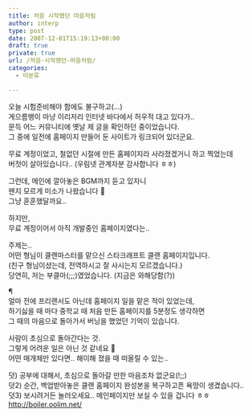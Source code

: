 ```yaml
---
title: 처음 시작했던 마음처럼
author: interp
type: post
date: 2007-12-01T15:19:13+00:00
draft: true
private: true
url: /처음-시작했던-마음처럼/
categories:
  - 미분류

---
```

오늘 시험준비해야 함에도 불구하고(&#8230;)  
게으름뱅이 마냥 이리저리 인터넷 바다에서 허우적 대고 있다가..  
문득 어느 커뮤니티에 옛날 제 글을 확인하던 중이었습니다.  
그 중에 일전에 홈페이지 만들어 둔 사이트가 링크되어 있더군요.

무료 계정이었고, 철없던 시절에 만든 홈페이지라 사라졌겠거니 하고 찍었는데  
버젓이 살아있습니다.. (우림넷 관계자분 감사합니다 ㅎㅎ)

그런데, 메인에 깔아놓은 BGM까지 듣고 있자니  
왠지 모르게 미소가 나왔습니다 🙂  
그냥 훈훈했달까요..

하지만,  
무료 계정이어서 아직 개발중인 홈페이지였다는..

주제는..   
어떤 형님이 클랜마스터를 맡으신 스타크래프트 클랜 홈페이지입니다.  
(친구 형님이셨는데, 전역하시고 잘 사시는지 모르겠습니다.)  
당연히, 저는 부클마(;;;)였었습니다. (지금은 와해당함(?))

¶  
얼마 전에 프리랜서도 아닌데 홈페이지 일을 맡은 적이 있었는데,  
하기싫을 때 마다 중학교 때 처음 만든 홈페이지를 5분정도 생각하면  
그 때의 마음으로 돌아가서 버닝을 했었던 기억이 있습니다.

사람이 초심으로 돌아간다는 것.  
그렇게 어려운 일은 아닌 것 같네요 🙂  
어떤 매개체만 있다면.. 해이해 졌을 때 떠올릴 수 있는..

덧) 공부에 대해서, 초심으로 돌아갈 만한 마음조차 없군요(!;;)  
덧2) 순간, 백업받아놓은 클랜 홈페이지 완성본을 복구하고픈 욕망이 생겼습니다..  
덧3) 보시려거든 놀러오세요.. 메인페이지만 보실 수 있을 겁니다 ㅎㅎ <http://boiler.oolim.net/>